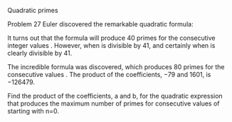 
Quadratic primes

Problem 27
Euler discovered the remarkable quadratic formula:


It turns out that the formula will produce 40 primes for the consecutive integer values 
. However, when 
 is divisible by 41, and certainly when 
 is clearly divisible by 41.

The incredible formula 
 was discovered, which produces 80 primes for the consecutive values . The product of the coefficients, −79 and 1601, is −126479.

Find the product of the coefficients, 
a and b, for the quadratic expression that produces the maximum number of primes for consecutive values of starting with n=0.
